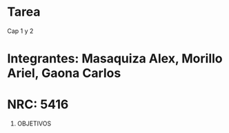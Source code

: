 # Tarea
Cap 1 y 2

# Integrantes: Masaquiza Alex, Morillo Ariel, Gaona Carlos
# NRC: 5416

1. OBJETIVOS

